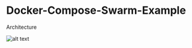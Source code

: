 # Docker-Compose-Swarm-Example

Architecture

![alt text](https://github.com/dockersamples/example-voting-app/blob/master/architecture.png)
